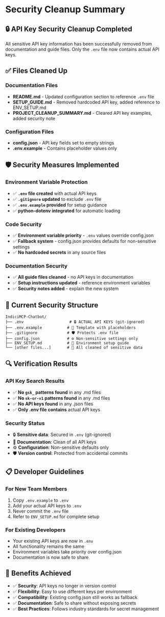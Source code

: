 # Security Cleanup Summary

## 🔒 API Key Security Cleanup Completed

All sensitive API key information has been successfully removed from documentation and guide files. Only the `.env` file now contains actual API keys.

## ✅ Files Cleaned Up

### Documentation Files
- **README.md** - Updated configuration section to reference `.env` file
- **SETUP_GUIDE.md** - Removed hardcoded API key, added reference to ENV_SETUP.md
- **PROJECT_CLEANUP_SUMMARY.md** - Cleared API key examples, added security note

### Configuration Files
- **config.json** - API key fields set to empty strings
- **.env.example** - Contains placeholder values only

## 🛡️ Security Measures Implemented

### Environment Variable Protection
- ✅ **`.env` file created** with actual API keys
- ✅ **`.gitignore` updated** to exclude `.env` file
- ✅ **`.env.example` provided** for setup guidance
- ✅ **python-dotenv integrated** for automatic loading

### Code Security
- ✅ **Environment variable priority** - `.env` values override config.json
- ✅ **Fallback system** - config.json provides defaults for non-sensitive settings
- ✅ **No hardcoded secrets** in any source files

### Documentation Security
- ✅ **All guide files cleaned** - no API keys in documentation
- ✅ **Setup instructions updated** - reference environment variables
- ✅ **Security notes added** - explain the new system

## 📁 Current Security Structure

```
IndiciMCP-Chatbot/
├── .env                    # 🔒 ACTUAL API KEYS (git-ignored)
├── .env.example           # 📝 Template with placeholders
├── .gitignore             # 🛡️ Protects .env file
├── config.json            # ⚙️ Non-sensitive settings only
├── ENV_SETUP.md           # 📖 Environment setup guide
└── [other files...]       # 🧹 All cleaned of sensitive data
```

## 🔍 Verification Results

### API Key Search Results
- ✅ **No `gsk_` patterns found** in any .md files
- ✅ **No `sk-or-v1` patterns found** in any .md files  
- ✅ **No API keys found** in any .json files
- ✅ **Only .env file contains** actual API keys

### Security Status
- 🔒 **Sensitive data**: Secured in `.env` (git-ignored)
- 📝 **Documentation**: Clean of all API keys
- ⚙️ **Configuration**: Non-sensitive defaults only
- 🛡️ **Version control**: Protected from accidental commits

## 📋 Developer Guidelines

### For New Team Members
1. Copy `.env.example` to `.env`
2. Add your actual API keys to `.env`
3. Never commit the `.env` file
4. Refer to `ENV_SETUP.md` for complete setup

### For Existing Developers
- Your existing API keys are now in `.env`
- All functionality remains the same
- Environment variables take priority over config.json
- Documentation is now safe to share

## 🎯 Benefits Achieved

- ✅ **Security**: API keys no longer in version control
- ✅ **Flexibility**: Easy to use different keys per environment
- ✅ **Compatibility**: Existing config.json still works as fallback
- ✅ **Documentation**: Safe to share without exposing secrets
- ✅ **Best Practices**: Follows industry standards for secret management
